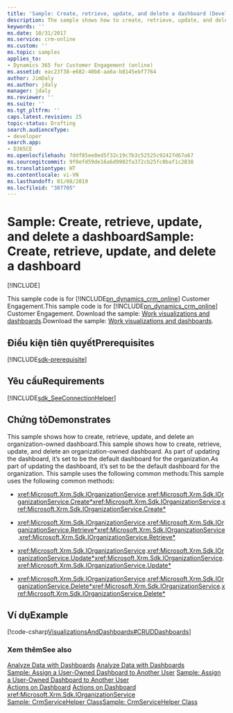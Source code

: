 ```yaml
---
title: 'Sample: Create, retrieve, update, and delete a dashboard (Developer Guide for Dynamics 365 for Customer Engagement) | MicrosoftDocs'
description: The sample shows how to create, retrieve, update, and delete an organization-owned dashboard. As part of updating the dashboard, it’s set to be the default dashboard for the organization.
keywords: ''
ms.date: 10/31/2017
ms.service: crm-online
ms.custom: ''
ms.topic: samples
applies_to:
- Dynamics 365 for Customer Engagement (online)
ms.assetid: eac23f38-e682-40b8-aa6a-b8145ebf7764
author: JimDaly
ms.author: jdaly
manager: jdaly
ms.reviewer: ''
ms.suite: ''
ms.tgt_pltfrm: ''
caps.latest.revision: 25
topic-status: Drafting
search.audienceType:
- developer
search.app:
- D365CE
ms.openlocfilehash: 7ddf85ee8ed5f32c19c7b3c52525c92427d67a67
ms.sourcegitcommit: 9f0efd59de16a6d9902fa372cb25fc0baf1c2838
ms.translationtype: HT
ms.contentlocale: vi-VN
ms.lasthandoff: 01/08/2019
ms.locfileid: "387705"
---
```

# <a name="sample-create-retrieve-update-and-delete-a-dashboard"></a><span data-ttu-id="2bee8-104">Sample: Create, retrieve, update, and delete a dashboard</span><span class="sxs-lookup"><span data-stu-id="2bee8-104">Sample: Create, retrieve, update, and delete a dashboard</span></span>

[!INCLUDE[](../../includes/cc_applies_to_update_9_0_0.md)]

<span data-ttu-id="2bee8-105">This sample code is for [!INCLUDE[pn_dynamics_crm_online](../../includes/pn-dynamics-crm-online.md)] Customer Engagement.</span><span class="sxs-lookup"><span data-stu-id="2bee8-105">This sample code is for [!INCLUDE[pn_dynamics_crm_online](../../includes/pn-dynamics-crm-online.md)] Customer Engagement.</span></span> <span data-ttu-id="2bee8-106">Download the sample: [Work visualizations and dashboards](https://code.msdn.microsoft.com/Samples-of-visualizations-027f7480).</span><span class="sxs-lookup"><span data-stu-id="2bee8-106">Download the sample: [Work visualizations and dashboards](https://code.msdn.microsoft.com/Samples-of-visualizations-027f7480).</span></span>

## <a name="prerequisites"></a><span data-ttu-id="2bee8-107">Điều kiện tiên quyết</span><span class="sxs-lookup"><span data-stu-id="2bee8-107">Prerequisites</span></span>
[!INCLUDE[sdk-prerequisite](../../includes/sdk-prerequisite.md)]
  
## <a name="requirements"></a><span data-ttu-id="2bee8-108">Yêu cầu</span><span class="sxs-lookup"><span data-stu-id="2bee8-108">Requirements</span></span>  
[!INCLUDE[sdk_SeeConnectionHelper](../../includes/sdk-seeconnectionhelper.md)]
  
## <a name="demonstrates"></a><span data-ttu-id="2bee8-109">Chứng tỏ</span><span class="sxs-lookup"><span data-stu-id="2bee8-109">Demonstrates</span></span>  
 <span data-ttu-id="2bee8-110">This sample shows how to create, retrieve, update, and delete an organization-owned dashboard.</span><span class="sxs-lookup"><span data-stu-id="2bee8-110">This sample shows how to create, retrieve, update, and delete an organization-owned dashboard.</span></span> <span data-ttu-id="2bee8-111">As part of updating the dashboard, it’s set to be the default dashboard for the organization.</span><span class="sxs-lookup"><span data-stu-id="2bee8-111">As part of updating the dashboard, it’s set to be the default dashboard for the organization.</span></span> <span data-ttu-id="2bee8-112">This sample uses the following common methods:</span><span class="sxs-lookup"><span data-stu-id="2bee8-112">This sample uses the following common methods:</span></span>  
  
-   <span data-ttu-id="2bee8-113"><xref:Microsoft.Xrm.Sdk.IOrganizationService>.<xref:Microsoft.Xrm.Sdk.IOrganizationService.Create*></span><span class="sxs-lookup"><span data-stu-id="2bee8-113"><xref:Microsoft.Xrm.Sdk.IOrganizationService>.<xref:Microsoft.Xrm.Sdk.IOrganizationService.Create*></span></span>  
  
-   <span data-ttu-id="2bee8-114"><xref:Microsoft.Xrm.Sdk.IOrganizationService>.<xref:Microsoft.Xrm.Sdk.IOrganizationService.Retrieve*></span><span class="sxs-lookup"><span data-stu-id="2bee8-114"><xref:Microsoft.Xrm.Sdk.IOrganizationService>.<xref:Microsoft.Xrm.Sdk.IOrganizationService.Retrieve*></span></span>  
  
-   <span data-ttu-id="2bee8-115"><xref:Microsoft.Xrm.Sdk.IOrganizationService>.<xref:Microsoft.Xrm.Sdk.IOrganizationService.Update*></span><span class="sxs-lookup"><span data-stu-id="2bee8-115"><xref:Microsoft.Xrm.Sdk.IOrganizationService>.<xref:Microsoft.Xrm.Sdk.IOrganizationService.Update*></span></span>  
  
-   <span data-ttu-id="2bee8-116"><xref:Microsoft.Xrm.Sdk.IOrganizationService>.<xref:Microsoft.Xrm.Sdk.IOrganizationService.Delete*></span><span class="sxs-lookup"><span data-stu-id="2bee8-116"><xref:Microsoft.Xrm.Sdk.IOrganizationService>.<xref:Microsoft.Xrm.Sdk.IOrganizationService.Delete*></span></span>  
  
## <a name="example"></a><span data-ttu-id="2bee8-117">Ví dụ</span><span class="sxs-lookup"><span data-stu-id="2bee8-117">Example</span></span>  
 [!code-csharp[VisualizationsAndDashboards#CRUDDashboards](../../snippets/csharp/CRMV8/visualizationsanddashboards/cs/cruddashboards.cs#cruddashboards)]  
  
### <a name="see-also"></a><span data-ttu-id="2bee8-118">Xem thêm</span><span class="sxs-lookup"><span data-stu-id="2bee8-118">See also</span></span>  
 <span data-ttu-id="2bee8-119">[Analyze Data with Dashboards](analyze-data-with-dashboards.md) </span><span class="sxs-lookup"><span data-stu-id="2bee8-119">[Analyze Data with Dashboards](analyze-data-with-dashboards.md) </span></span>  
 <span data-ttu-id="2bee8-120">[Sample: Assign a User-Owned Dashboard to Another User](sample-assign-user-owned-dashboard-another-user.md) </span><span class="sxs-lookup"><span data-stu-id="2bee8-120">[Sample: Assign a User-Owned Dashboard to Another User](sample-assign-user-owned-dashboard-another-user.md) </span></span>  
 <span data-ttu-id="2bee8-121">[Actions on Dashboard](actions-dashboards.md) </span><span class="sxs-lookup"><span data-stu-id="2bee8-121">[Actions on Dashboard](actions-dashboards.md) </span></span>  
<xref:Microsoft.Xrm.Sdk.IOrganizationService>   
 [<span data-ttu-id="2bee8-122">Sample: CrmServiceHelper Class</span><span class="sxs-lookup"><span data-stu-id="2bee8-122">Sample: CrmServiceHelper Class</span></span>](../org-service/helper-code-serverconnection-class.md)
